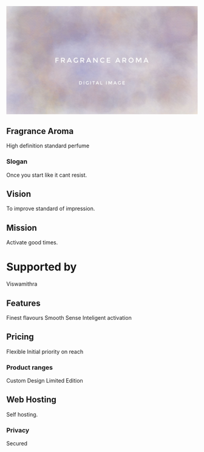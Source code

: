 ![perfume.ml](fragrance.jpeg)

## Fragrance Aroma
High definition standard perfume

### Slogan
Once you start like it cant resist.

## Vision
To improve standard of impression.

## Mission
Activate good times.

# Supported by
Viswamithra

## Features
Finest flavours 
Smooth Sense
Inteligent activation

## Pricing
Flexible 
Initial priority on reach

### Product ranges
Custom 
Design 
Limited Edition

## Web Hosting
Self hosting.

### Privacy
Secured
